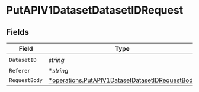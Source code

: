 # PutAPIV1DatasetDatasetIDRequest


## Fields

| Field                                                                                                             | Type                                                                                                              | Required                                                                                                          | Description                                                                                                       |
| ----------------------------------------------------------------------------------------------------------------- | ----------------------------------------------------------------------------------------------------------------- | ----------------------------------------------------------------------------------------------------------------- | ----------------------------------------------------------------------------------------------------------------- |
| `DatasetID`                                                                                                       | *string*                                                                                                          | :heavy_check_mark:                                                                                                | N/A                                                                                                               |
| `Referer`                                                                                                         | **string*                                                                                                         | :heavy_minus_sign:                                                                                                | N/A                                                                                                               |
| `RequestBody`                                                                                                     | [*operations.PutAPIV1DatasetDatasetIDRequestBody](../../models/operations/putapiv1datasetdatasetidrequestbody.md) | :heavy_minus_sign:                                                                                                | N/A                                                                                                               |